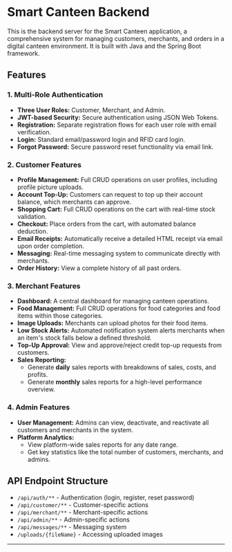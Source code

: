 # Smart Canteen Backend

This is the backend server for the Smart Canteen application, a comprehensive system for managing customers, merchants, and orders in a digital canteen environment. It is built with Java and the Spring Boot framework.

## Features

### 1. Multi-Role Authentication
-   **Three User Roles:** Customer, Merchant, and Admin.
-   **JWT-based Security:** Secure authentication using JSON Web Tokens.
-   **Registration:** Separate registration flows for each user role with email verification.
-   **Login:** Standard email/password login and RFID card login.
-   **Forgot Password:** Secure password reset functionality via email link.

### 2. Customer Features
-   **Profile Management:** Full CRUD operations on user profiles, including profile picture uploads.
-   **Account Top-Up:** Customers can request to top up their account balance, which merchants can approve.
-   **Shopping Cart:** Full CRUD operations on the cart with real-time stock validation.
-   **Checkout:** Place orders from the cart, with automated balance deduction.
-   **Email Receipts:** Automatically receive a detailed HTML receipt via email upon order completion.
-   **Messaging:** Real-time messaging system to communicate directly with merchants.
-   **Order History:** View a complete history of all past orders.

### 3. Merchant Features
-   **Dashboard:** A central dashboard for managing canteen operations.
-   **Food Management:** Full CRUD operations for food categories and food items within those categories.
-   **Image Uploads:** Merchants can upload photos for their food items.
-   **Low Stock Alerts:** Automated notification system alerts merchants when an item's stock falls below a defined threshold.
-   **Top-Up Approval:** View and approve/reject credit top-up requests from customers.
-   **Sales Reporting:**
    -   Generate **daily** sales reports with breakdowns of sales, costs, and profits.
    -   Generate **monthly** sales reports for a high-level performance overview.

### 4. Admin Features
-   **User Management:** Admins can view, deactivate, and reactivate all customers and merchants in the system.
-   **Platform Analytics:**
    -   View platform-wide sales reports for any date range.
    -   Get key statistics like the total number of customers, merchants, and admins.

## API Endpoint Structure

-   `/api/auth/**` - Authentication (login, register, reset password)
-   `/api/customer/**` - Customer-specific actions
-   `/api/merchant/**` - Merchant-specific actions
-   `/api/admin/**` - Admin-specific actions
-   `/api/messages/**` - Messaging system
-   `/uploads/{fileName}` - Accessing uploaded images

---